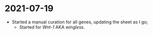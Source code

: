 # 2021-07-19

- Started a manual curation for all genes, updating the sheet as I go;
	- Started for *Wnt-1* AKA *wingless*.